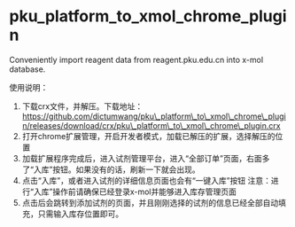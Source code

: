 # pku\_platform\_to\_xmol\_chrome\_plugin

Conveniently import reagent data from reagent.pku.edu.cn into x-mol database.

使用说明：

1. 下载crx文件，并解压。下载地址：https://github.com/dictumwang/pku\_platform\_to\_xmol\_chrome\_plugin/releases/download/crx/pku\_platform\_to\_xmol\_chrome\_plugin.crx
2. 打开chrome扩展管理，开启开发者模式，加载已解压的扩展，选择解压的位置
3. 加载扩展程序完成后，进入试剂管理平台，进入“全部订单”页面，右面多了“入库”按钮。如果没有的话，刷新一下就会出现。
4. 点击“入库”，或者进入试剂的详细信息页面也会有“一键入库”按钮
   注意：进行“入库”操作前请确保已经登录x-mol并能够进入库存管理页面
5. 点击后会跳转到添加试剂的页面，并且刚刚选择的试剂的信息已经全部自动填充，只需输入库存位置即可。




